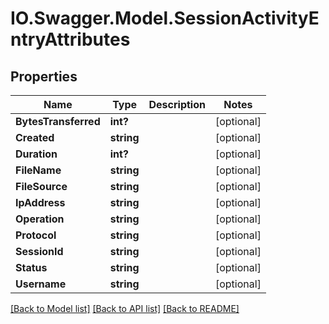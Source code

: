 # IO.Swagger.Model.SessionActivityEntryAttributes
## Properties

Name | Type | Description | Notes
------------ | ------------- | ------------- | -------------
**BytesTransferred** | **int?** |  | [optional] 
**Created** | **string** |  | [optional] 
**Duration** | **int?** |  | [optional] 
**FileName** | **string** |  | [optional] 
**FileSource** | **string** |  | [optional] 
**IpAddress** | **string** |  | [optional] 
**Operation** | **string** |  | [optional] 
**Protocol** | **string** |  | [optional] 
**SessionId** | **string** |  | [optional] 
**Status** | **string** |  | [optional] 
**Username** | **string** |  | [optional] 

[[Back to Model list]](../README.md#documentation-for-models) [[Back to API list]](../README.md#documentation-for-api-endpoints) [[Back to README]](../README.md)

